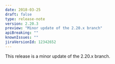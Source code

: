 ```yaml
---
date: 2018-03-25
draft: false 
type: release-note
version: 2.20.3
preview: "Minor update of the 2.20.x branch"
apiBreaking: ""
knownIssues: ""
jiraVersionId: 12342652
---
```


This release is a minor update of the 2.20.x branch.
